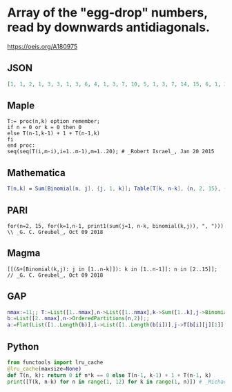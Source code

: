 # Array of the "egg\-drop" numbers, read by downwards antidiagonals\.
https://oeis.org/A180975
## JSON
```JSON
[1, 1, 2, 1, 3, 3, 1, 3, 6, 4, 1, 3, 7, 10, 5, 1, 3, 7, 14, 15, 6, 1, 3, 7, 15, 25, 21, 7, 1, 3, 7, 15, 30, 41, 28, 8, 1, 3, 7, 15, 31, 56, 63, 36, 9, 1, 3, 7, 15, 31, 62, 98, 92, 45, 10]
```
## Maple
```Maple
T:= proc(n,k) option remember;
if n = 0 or k = 0 then 0
else T(n-1,k-1) + 1 + T(n-1,k)
fi
end proc:
seq(seq(T(i,m-i),i=1..m-1),m=1..20); # _Robert Israel_, Jan 20 2015
```
## Mathematica
```Mathematica
T[n,k] = Sum[Binomial[n, j], {j, 1, k}]; Table[T[k, n-k], {n, 2, 15}, {k, 1, n-1}]//Flatten (* modified by _G. C. Greubel_, Oct 09 2018 *)
```
## PARI
```PARI
for(n=2, 15, for(k=1,n-1, print1(sum(j=1, n-k, binomial(k,j)), ", "))) \\ _G. C. Greubel_, Oct 09 2018
```
## Magma
```Magma
[[(&+[Binomial(k,j): j in [1..n-k]]): k in [1..n-1]]: n in [2..15]]; // _G. C. Greubel_, Oct 09 2018
```
## GAP
```GAP
nmax:=11;; T:=List([1..nmax],n->List([1..nmax],k->Sum([1..k],j->Binomial(n,j))));;
b:=List([2..nmax],n->OrderedPartitions(n,2));;
a:=Flat(List([1..Length(b)],i->List([1..Length(b[i])],j->T[b[i][j][1]][b[i][j][2]]))); # _Muniru A Asiru_, Oct 09 2018
```
## Python
```Python
from functools import lru_cache
@lru_cache(maxsize=None)
def T(n, k): return 0 if n*k == 0 else T(n-1, k-1) + 1 + T(n-1, k)
print([T(k, n-k) for n in range(1, 12) for k in range(1, n)]) # _Michael S. Branicky_, Apr 04 2021
```
